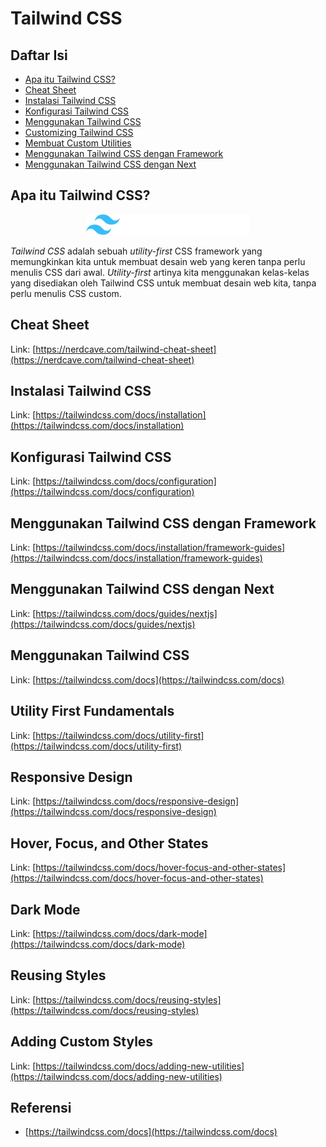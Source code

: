 # Tailwind CSS

## Daftar Isi

- [Apa itu Tailwind CSS?](#apa-itu-tailwind-css)
- [Cheat Sheet](#cheat-sheet)
- [Instalasi Tailwind CSS](#instalasi-tailwind-css)
- [Konfigurasi Tailwind CSS](#konfigurasi-tailwind-css)
- [Menggunakan Tailwind CSS](#menggunakan-tailwind-css)
- [Customizing Tailwind CSS](#customizing-tailwind-css)
- [Membuat Custom Utilities](#membuat-custom-utilities)
- [Menggunakan Tailwind CSS dengan Framework](#menggunakan-tailwind-css-dengan-framework)
- [Menggunakan Tailwind CSS dengan Next](#menggunakan-tailwind-css-dengan-next)

## Apa itu Tailwind CSS?

<p align="center">
  <img src="image.png">
</p>

_Tailwind CSS_ adalah sebuah _utility-first_ CSS framework yang memungkinkan kita untuk membuat desain web yang keren tanpa perlu menulis CSS dari awal. _Utility-first_ artinya kita menggunakan kelas-kelas yang disediakan oleh Tailwind CSS untuk membuat desain web kita, tanpa perlu menulis CSS custom.

## Cheat Sheet

Link: [https://nerdcave.com/tailwind-cheat-sheet](https://nerdcave.com/tailwind-cheat-sheet)

## Instalasi Tailwind CSS

Link: [https://tailwindcss.com/docs/installation](https://tailwindcss.com/docs/installation)

## Konfigurasi Tailwind CSS

Link: [https://tailwindcss.com/docs/configuration](https://tailwindcss.com/docs/configuration)

## Menggunakan Tailwind CSS dengan Framework

Link: [https://tailwindcss.com/docs/installation/framework-guides](https://tailwindcss.com/docs/installation/framework-guides)

## Menggunakan Tailwind CSS dengan Next

Link: [https://tailwindcss.com/docs/guides/nextjs](https://tailwindcss.com/docs/guides/nextjs)

## Menggunakan Tailwind CSS

Link: [https://tailwindcss.com/docs](https://tailwindcss.com/docs)

## Utility First Fundamentals

Link: [https://tailwindcss.com/docs/utility-first](https://tailwindcss.com/docs/utility-first)

## Responsive Design

Link: [https://tailwindcss.com/docs/responsive-design](https://tailwindcss.com/docs/responsive-design)

## Hover, Focus, and Other States

Link: [https://tailwindcss.com/docs/hover-focus-and-other-states](https://tailwindcss.com/docs/hover-focus-and-other-states)

## Dark Mode

Link: [https://tailwindcss.com/docs/dark-mode](https://tailwindcss.com/docs/dark-mode)

## Reusing Styles

Link: [https://tailwindcss.com/docs/reusing-styles](https://tailwindcss.com/docs/reusing-styles)

## Adding Custom Styles

Link: [https://tailwindcss.com/docs/adding-new-utilities](https://tailwindcss.com/docs/adding-new-utilities)

## Referensi

- [https://tailwindcss.com/docs](https://tailwindcss.com/docs)
